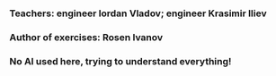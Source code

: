 ### Teachers: engineer Iordan Vladov; engineer Krasimir Iliev

### Author of exercises: Rosen Ivanov

### No AI used here, trying to understand everything!

